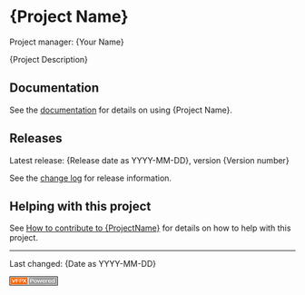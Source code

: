 # {Project Name}

Project manager: {Your Name}

{Project Description}

## Documentation

See the [documentation](docs/documentation.md) for details on using {Project Name}.

## Releases

Latest release: {Release date as YYYY-MM-DD}, version {Version number}

See the [change log](ChangeLog.md) for release information.

## Helping with this project

See [How to contribute to {ProjectName}](.github/CONTRIBUTING.md) for details on how to help with this project.

----
Last changed: {Date as YYYY-MM-DD}

![](images/vfpxpoweredby_alternative.gif)